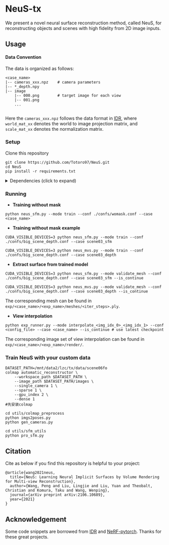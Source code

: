 # NeuS-tx
We present a novel neural surface reconstruction method, called NeuS, for reconstructing objects and scenes with high fidelity from 2D image inputs.
## Usage

#### Data Convention
The data is organized as follows:

```
<case_name>
|-- cameras_xxx.npz    # camera parameters
|-- *_depth.npy 
|-- image
    |-- 000.png        # target image for each view
    |-- 001.png
    ...
    
```

Here the `cameras_xxx.npz` follows the data format in [IDR](https://github.com/lioryariv/idr/blob/main/DATA_CONVENTION.md), where `world_mat_xx` denotes the world to image projection matrix, and `scale_mat_xx` denotes the normalization matrix.

### Setup

Clone this repository

```shell
git clone https://github.com/Totoro97/NeuS.git
cd NeuS
pip install -r requirements.txt
```

<details>
  <summary> Dependencies (click to expand) </summary>

  - torch==1.8.0
  - opencv_python==4.5.2.52
  - trimesh==3.9.8 
  - numpy==1.19.2
  - pyhocon==0.3.57
  - icecream==2.1.0
  - tqdm==4.50.2
  - scipy==1.7.0
  - PyMCubes==0.1.2

</details>

### Running

- **Training without mask**

```shell
python neus_sfm.py --mode train --conf ./confs/womask.conf --case <case_name>
```

- **Training without mask example**
```shell
CUDA_VISIBLE_DEVICES=3 python neus_sfm.py --mode train --conf ./confs/big_scene_depth.conf --case scene03_sfm

CUDA_VISIBLE_DEVICES=3 python neus_mvs.py --mode train --conf ./confs/big_scene_depth.conf --case scene03_depth
```

- **Extract surface from trained model** 

```shell
CUDA_VISIBLE_DEVICES=3 python neus_sfm.py --mode validate_mesh --conf ./confs/big_scene_depth.conf --case scene03_sfm --is_continue
 
CUDA_VISIBLE_DEVICES=3 python neus_mvs.py --mode validate_mesh --conf ./confs/big_scene_depth.conf --case scene03_depth --is_continue
```

The corresponding mesh can be found in `exp/<case_name>/<exp_name>/meshes/<iter_steps>.ply`.

- **View interpolation**

```shell
python exp_runner.py --mode interpolate_<img_idx_0>_<img_idx_1> --conf <config_file> --case <case_name> --is_continue # use latest checkpoint
```

The corresponding image set of view interpolation can be found in `exp/<case_name>/<exp_name>/render/`.

### Train NeuS with your custom data
```shell
DATASET_PATH=/mnt/data2/lzc/tx/data/scene06fo
colmap automatic_reconstructor \
    --workspace_path $DATASET_PATH \
    --image_path $DATASET_PATH/images \
    --single_camera 1 \
    --sparse 1 \
    --gpu_index 2 \
    --dense 1 
#先安装colmap
```
```shell
cd utils/colmap_preprocess
python imgs2poses.py
python gen_cameras.py

cd utils/sfm_utils
python pro_sfm.py
```


## Citation

Cite as below if you find this repository is helpful to your project:

```
@article{wang2021neus,
  title={NeuS: Learning Neural Implicit Surfaces by Volume Rendering for Multi-view Reconstruction},
  author={Wang, Peng and Liu, Lingjie and Liu, Yuan and Theobalt, Christian and Komura, Taku and Wang, Wenping},
  journal={arXiv preprint arXiv:2106.10689},
  year={2021}
}
```

## Acknowledgement

Some code snippets are borrowed from [IDR](https://github.com/lioryariv/idr) and [NeRF-pytorch](https://github.com/yenchenlin/nerf-pytorch). Thanks for these great projects.
